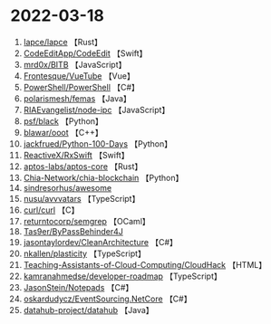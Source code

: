 # 2022-03-18

1. [lapce/lapce](https://github.com/lapce/lapce) 【Rust】
2. [CodeEditApp/CodeEdit](https://github.com/CodeEditApp/CodeEdit) 【Swift】
3. [mrd0x/BITB](https://github.com/mrd0x/BITB) 【JavaScript】
4. [Frontesque/VueTube](https://github.com/Frontesque/VueTube) 【Vue】
5. [PowerShell/PowerShell](https://github.com/PowerShell/PowerShell) 【C#】
6. [polarismesh/femas](https://github.com/polarismesh/femas) 【Java】
7. [RIAEvangelist/node-ipc](https://github.com/RIAEvangelist/node-ipc) 【JavaScript】
8. [psf/black](https://github.com/psf/black) 【Python】
9. [blawar/ooot](https://github.com/blawar/ooot) 【C++】
10. [jackfrued/Python-100-Days](https://github.com/jackfrued/Python-100-Days) 【Python】
11. [ReactiveX/RxSwift](https://github.com/ReactiveX/RxSwift) 【Swift】
12. [aptos-labs/aptos-core](https://github.com/aptos-labs/aptos-core) 【Rust】
13. [Chia-Network/chia-blockchain](https://github.com/Chia-Network/chia-blockchain) 【Python】
14. [sindresorhus/awesome](https://github.com/sindresorhus/awesome) 
15. [nusu/avvvatars](https://github.com/nusu/avvvatars) 【TypeScript】
16. [curl/curl](https://github.com/curl/curl) 【C】
17. [returntocorp/semgrep](https://github.com/returntocorp/semgrep) 【OCaml】
18. [Tas9er/ByPassBehinder4J](https://github.com/Tas9er/ByPassBehinder4J) 
19. [jasontaylordev/CleanArchitecture](https://github.com/jasontaylordev/CleanArchitecture) 【C#】
20. [nkallen/plasticity](https://github.com/nkallen/plasticity) 【TypeScript】
21. [Teaching-Assistants-of-Cloud-Computing/CloudHack](https://github.com/Teaching-Assistants-of-Cloud-Computing/CloudHack) 【HTML】
22. [kamranahmedse/developer-roadmap](https://github.com/kamranahmedse/developer-roadmap) 【TypeScript】
23. [JasonStein/Notepads](https://github.com/JasonStein/Notepads) 【C#】
24. [oskardudycz/EventSourcing.NetCore](https://github.com/oskardudycz/EventSourcing.NetCore) 【C#】
25. [datahub-project/datahub](https://github.com/datahub-project/datahub) 【Java】
